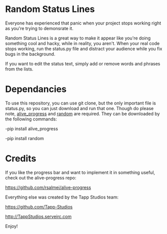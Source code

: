 # Random Status Lines
Everyone has experienced that panic when your project stops working right as you're trying to demonsrate it.

Random Status Lines is a great way to make it appear like you're doing something cool and hacky, while in reality, you aren't. When your real code stops working, run the status.py file and distract your audience while you fix bugs in the background.

If you want to edit the status text, simply add or remove words and phrases from the lists.

# Dependancies
To use this repository, you can use git clone, but the only important file is status.py, so you can just download and run that one. 
Though do please note, [alive_progress]([url](https://github.com/rsalmei/alive-progress)) and [random]([url](https://docs.python.org/3/library/random.html)) are required.
They can be downloaded by the following commands:

  -pip install alive_progress

  -pip install random
  
# Credits
If you like the progress bar and want to implement it in something useful, check out the alive-progress repo:
  
https://github.com/rsalmei/alive-progress

Everything else was created by the Tapp Studios team:

https://github.com/Tapp-Studios

http://TappStudios.serveirc.com


Enjoy!
